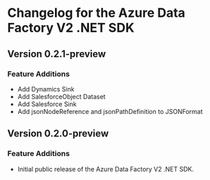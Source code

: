 # Changelog for the Azure Data Factory V2 .NET SDK

## Version 0.2.1-preview

### Feature Additions
  * Add Dynamics Sink
  * Add SalesforceObject Dataset
  * Add Salesforce Sink
  * Add jsonNodeReference and jsonPathDefinition to JSONFormat

## Version 0.2.0-preview

### Feature Additions
  * Initial public release of the Azure Data Factory V2 .NET SDK.
